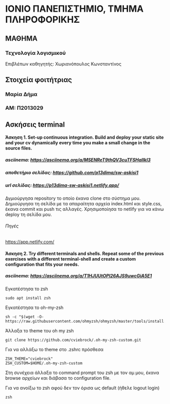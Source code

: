 # ΙΟΝΙΟ ΠΑΝΕΠΙΣΤΗΜΙΟ, ΤΜΗΜΑ ΠΛΗΡΟΦΟΡΙΚΗΣ 
## ΜΑΘΗΜΑ
### Τεχνολογία λογισμικού 
Επιβλέπων καθηγητής: Χωριανόπουλος Κωνσταντίνος 

## Στοιχεία φοιτήτριας
### Μαρία Δήμα
### ΑΜ: Π2013029

## Ασκήσεις terminal
#### Άσκηση 1. Set-up continuous integration. Build and deploy your static site and your cv dynamically every time you make a small change in the source files.
##### asciinema: https://asciinema.org/a/MSENReT9thQV3cuTFSHaIlkl3
##### αποθετήριο σελίδας: https://github.com/p13dima/sw-askisi1
##### url σελίδας: https://p13dima-sw-askisi1.netlify.app/
Δγμιούργησα repository το οποίο έκανα clone στο σύστημα μου. Δημιούργησα τη σελίδα με τα απαραίτητα αρχεία index.html και style.css, έκανα commit και push τις αλλαγές. Χρησιμοποίησα το netlify για να κάνω deploy τη σελίδα μου.

###### Πηγές
https://app.netlify.com/

#### Άσκηση 2. Try different terminals and shells. Repeat some of the previous exercises with a different terminal-shell and create a custom configuration that fits your needs.
##### asciinema: https://asciinema.org/a/T1HJUUtOPl26AJS9uwcGiA5E1
Εγκατέστησα το zsh
```
sudo apt install zsh
```
Εγκατέστησα το oh-my-zsh
```
sh -c "$(wget -O- https://raw.githubusercontent.com/ohmyzsh/ohmyzsh/master/tools/install.sh)"
```
Άλλαξα το theme του oh my zsh
```
git clone https://github.com/cviebrock/.oh-my-zsh-custom.git
```
Για να αλλάξω το theme στο .zshrc πρόσθεσα
```
ZSH_THEME="cviebrock"
ZSH_CUSTOM=$HOME/.oh-my-zsh-custom
```
Στη συνέχεια άλλαξα το command prompt του zsh με τον αμ μου, έκανα browse αρχείων και διάβασα το configuration file.

Για να ανοίξω το zsh αφού δεν τον όρισα ως default (ήθελε logout login)
```
zsh
```
